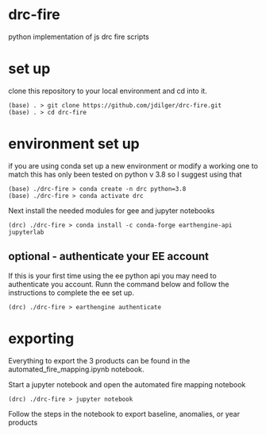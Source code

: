 # drc-fire

python implementation of js drc fire scripts

# set up

clone this repository to your local environment and cd into it.

```
(base) . > git clone https://github.com/jdilger/drc-fire.git
(base) . > cd drc-fire
```

# environment set up

if you are using conda set up a new environment or modify a working one to match
this has only been tested on python v 3.8 so I suggest using that

```
(base) ./drc-fire > conda create -n drc python=3.8
(base) ./drc-fire > conda activate drc
```

Next install the needed modules for gee and jupyter notebooks

```
(drc) ./drc-fire > conda install -c conda-forge earthengine-api jupyterlab
```

## optional - authenticate your EE account

If this is your first time using the ee python api you may need to authenticate you account. Runn the command below and follow the instructions to complete the ee set up.

```
(drc) ./drc-fire > earthengine authenticate
```

# exporting

Everything to export the 3 products can be found in the automated_fire_mapping.ipynb notebook.

Start a jupyter notebook and open the automated fire mapping notebook

```
(drc) ./drc-fire > jupyter notebook
```

Follow the steps in the notebook to export baseline, anomalies, or year products
